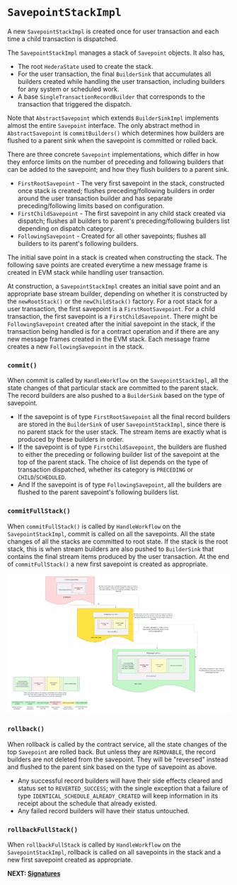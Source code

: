 # `SavepointStackImpl`
A new `SavepointStackImpl` is created once for user transaction and each time a child transaction is dispatched. 

The `SavepointStackImpl` manages a stack of `Savepoint` objects.  It also has,
  - The root `HederaState` used to create the stack.
  - For the user transaction, the final `BuilderSink` that accumulates all builders created while handling the user 
  transaction, including builders for any system or scheduled work. 
  - A base `SingleTransactionRecordBuilder` that corresponds to the transaction that triggered the dispatch.

Note that `AbstractSavepoint` which extends `BuilderSinkImpl` implements almost the entire `Savepoint` interface. The 
only abstract method in `AbstractSavepoint` is `commitBuilders()` which determines how builders are flushed to a parent
sink when the savepoint is committed or rolled back.

There are three concrete `Savepoint` implementations, which differ in how they enforce limits on the number of 
preceding and following builders that can be added to the savepoint; and how they flush builders to a parent sink.
  - `FirstRootSavepoint` - The very first savepoint in the stack, constructed once stack is created; flushes 
  preceding/following builders in order around the user transaction builder and has separate preceding/following 
  limits based on configuration.
  - `FirstChildSavepoint` - The first savepoint in any child stack created via dispatch; flushes all builders to 
  parent's preceding/following builders list depending on dispatch category.
  - `FollowingSavepoint` - Created for all other savepoints; flushes all builders to its parent's following builders.

The initial save point in a stack is created when constructing the stack. The following save points are created
everytime a new message frame is created in EVM stack while handling user transaction.

At construction, a `SavepointStackImpl` creates an initial save point and an appropriate base stream builder, depending
on whether it is constructed by the `newRootStack()` or the `newChildStack()` factory. For a root stack for a user 
transaction, the first savepoint is a `FirstRootSavepoint`. For a child transaction, the first savepoint is a 
`FirstChildSavepoint`. There might be `FollowingSavepoint` created after the initial savepoint in the stack, if the 
transaction being handled is for a contract operation and if there are any new message frames created in the EVM stack. 
Each message frame creates a new `FollowingSavepoint` in the stack.

### `commit()`
When commit is called by `HandleWorkflow` on the `SavepointStackImpl`, all the state changes of that particular stack 
are committed to the parent stack. The record builders are also pushed to a `BuilderSink` based on the type of savepoint. 
- If the savepoint is of type `FirstRootSavepoint` all the final record builders are stored in the `BuilderSink` of user 
  `SavepointStackImpl`, since there is no parent stack for the user stack. The stream items are exactly what is produced 
  by these builders in order.
- If the savepoint is of type `FirstChildSavepoint`, the builders are flushed to either the preceding or following
  builder list of the savepoint at the top of the parent stack. The choice of list depends on the type of transaction
  dispatched, whether its category is `PRECEDING` or `CHILD`/`SCHEDULED`.
- And If the savepoint is of type `FollowingSavepoint`, all the builders are flushed to the parent savepoint's following 
  builders list.

### `commitFullStack()`
When `commitFullStack()` is called by `HandleWorkflow` on the `SavepointStackImpl`, commit is called on all the 
savepoints. All the state changes of all the stacks are committed to root state. If the stack is the root stack, this 
is when stream builders are also pushed to `BuilderSink` that contains the final stream items produced by the user
transaction. At the end of `commitFullStack()` a new first savepoint is created as appropriate.

![Committing a SavepointStack](images/savepoint-stack.png)

### `rollback()`

When rollback is called by the contract service, all the state changes of the top `Savepoint` are rolled back. But
unless they are `REMOVABLE`, the record builders are not deleted from the savepoint. They will be "reversed" instead
and flushed to the parent sink based on the type of savepoint as above. 
- Any successful record builders will have their side effects cleared and status set to `REVERTED_SUCCESS`; with the
  single exception that a failure of type `IDENTICAL_SCHEDULE_ALREADY_CREATED` will keep information in its receipt
  about the schedule that already existed.
- Any failed record builders will have their status untouched.

### `rollbackFullStack()`

When `rollbackFullStack` is called by `HandleWorkflow` on the `SavepointStackImpl`, rollback is called on all savepoints
in the stack and a new first savepoint created as appropriate.

**NEXT: [Signatures](signatures.md)**